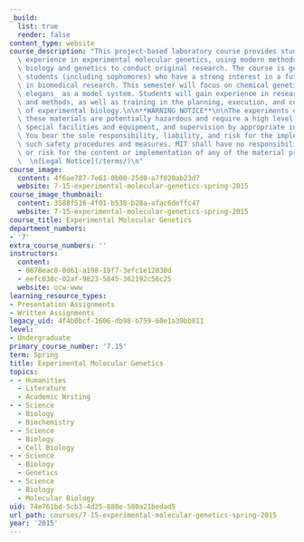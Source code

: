 ```yaml
---
_build:
  list: true
  render: false
content_type: website
course_description: "This project-based laboratory course provides students with in-depth\
  \ experience in experimental molecular genetics, using modern methods of molecular\
  \ biology and genetics to conduct original research. The course is geared towards\
  \ students (including sophomores) who have a strong interest in a future career\
  \ in biomedical research. This semester will focus on chemical genetics using _Caenorhabditis\
  \ elegans_ as a model system. Students will gain experience in research rationale\
  \ and methods, as well as training in the planning, execution, and communication\
  \ of experimental biology.\n\n**WARNING NOTICE**\n\nThe experiments described in\
  \ these materials are potentially hazardous and require a high level of safety training,\
  \ special facilities and equipment, and supervision by appropriate individuals.\
  \ You bear the sole responsibility, liability, and risk for the implementation of\
  \ such safety procedures and measures. MIT shall have no responsibility, liability,\
  \ or risk for the content or implementation of any of the material presented.  \n\
  \  \n[Legal Notice](/terms/)\n"
course_image:
  content: 4f6ae787-7e61-0b00-25d0-a7f020ab23d7
  website: 7-15-experimental-molecular-genetics-spring-2015
course_image_thumbnail:
  content: 3588f516-4f01-b530-b28a-afac6deffc47
  website: 7-15-experimental-molecular-genetics-spring-2015
course_title: Experimental Molecular Genetics
department_numbers:
- '7'
extra_course_numbers: ''
instructors:
  content:
  - 0878eac8-0d61-a198-19f7-3efc1e12830d
  - eefc038c-02af-9823-5845-362192c56c25
  website: ocw-www
learning_resource_types:
- Presentation Assignments
- Written Assignments
legacy_uid: 4f4b0bcf-1606-db98-b759-60e1a39bb811
level:
- Undergraduate
primary_course_number: '7.15'
term: Spring
title: Experimental Molecular Genetics
topics:
- - Humanities
  - Literature
  - Academic Writing
- - Science
  - Biology
  - Biochemistry
- - Science
  - Biology
  - Cell Biology
- - Science
  - Biology
  - Genetics
- - Science
  - Biology
  - Molecular Biology
uid: 74e761bd-5cb3-4d25-888e-580a21bedad5
url_path: courses/7-15-experimental-molecular-genetics-spring-2015
year: '2015'
---
```

